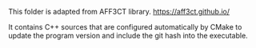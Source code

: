 This folder is adapted from AFF3CT library. 
https://aff3ct.github.io/

It contains C++ sources that are configured automatically by CMake to update the program version and include the git hash into the executable.
